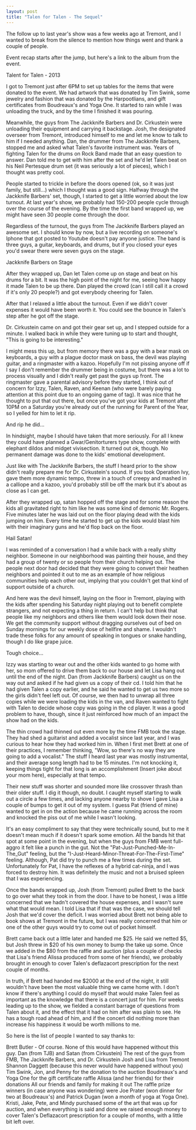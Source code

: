 ```yaml
---
layout: post
title: "Talen for Talen - The Sequel"
---
```


The follow up to last year's show was a few weeks ago at Tremont, and I wanted to break from the silence to mention how things went and thank a couple of people.

Event recap starts after the jump, but here's a link to the album from the event. 


Talent for Talen - 2013




I got to Tremont just after 6PM to set up tables for the items that were donated to the event. We had artwork that was donated by Tim Swink, some jewelry and fashion that was donated by the Harpootlians, and gift certificates from Boudreaux's and Yoga One. It started to rain while I was unloading the truck, and by the time I finished it was pouring.

Meanwhile, the guys from The Jackknife Barbers and Dr. Cirkustein were unloading their equipment and carrying it backstage. Josh, the designated overseer from Tremont, introduced himself to me and let me know to talk to him if I needed anything. Dan, the drummer from The Jackknife Barbers, stopped me and asked what Talen's favorite instrument was. Years of fighting Talen for the drums on Rock Band made that an easy question to answer. Dan told me to get with him after the set and he'd let Talen beat on his Neil Pertesque drum set (it was seriously a lot of pieces), which I thought was pretty cool.

People started to trickle in before the doors opened (ok, so it was just family, but still...) which I thought was a good sign. Halfway through the Jackknife Barbers' set, though, I started to get a little worried about the low turnout. At last year's show, we probably had 150-200 people cycle through over the course of the evening. By the time the first band wrapped up, we might have seen 30 people come through the door.

Regardless of the turnout, the guys from The Jackknife Barbers played an awesome set. I should know by now, but a live recording on someone's Iphone that got posted to Youtube doesn't pay anyone justice. The band is three guys, a guitar, keyboards, and drums, but if you closed your eyes you'd swear there were seven guys on the stage.



Jackknife Barbers on Stage

After they wrapped up, Dan let Talen come up on stage and beat on his drums for a bit. It was the high point of the night for me, seeing how happy it made Talen to be up there. Dan played the crowd (can I still call it a crowd if it's only 20 people?) and got everybody cheering for Talen.




After that I relaxed a little about the turnout. Even if we didn't cover expenses it would have been worth it. You could see the bounce in Talen's step after he got off the stage.

Dr. Cirkustein came on and got their gear set up, and I stepped outside for a minute. I walked back in while they were tuning up to start and thought, "This is going to be interesting."

I might mess this up, but from memory there was a guy with a bear mask on keyboards, a guy with a plague doctor mask on bass, the devil was playing guitar, and a ringmaster with a kazoo. Hopefully I'm not pissing anyone off if I say I don't remember the drummer being in costume, but there was a lot to process visually and I didn't really get past the guys up front. The ringmaster gave a parental advisory before they started, I think out of concern for Izzy, Talen, Raven, and Keenan (who were barely paying attention at this point due to an ongoing game of tag). It was nice that he thought to put that out there, but once you've got your kids at Tremont after 10PM on a Saturday you're already out of the running for Parent of the Year, so I yelled for him to let it rip.



And rip he did...

In hindsight, maybe I should have taken that more seriously. For all I knew they could have planned a Gwar/Genitorturers type show, complete with elephant dildos and midget vivisection. It turned out ok, though. No permanent damage was done to the kids' emotional development.

Just like with The Jackknife Barbers, the stuff I heard prior to the show didn't really prepare me for Dr. Cirkustein's sound. If you took Operation Ivy, gave them more dynamic tempo, threw in a touch of creepy and mashed in a calliope and a kazoo, you'd probably still be off the mark but it's about as close as I can get. 

After they wrapped up, satan hopped off the stage and for some reason the kids all gravitated right to him like he was some kind of demonic Mr. Rogers. Five minutes later he was laid out on the floor playing dead with the kids jumping on him. Every time he started to get up the kids would blast him with their imaginary guns and he'd flop back on the floor.


Hail Satan!


I was reminded of a conversation I had a while back with a really shitty neighbor. Someone in our neighborhood was painting their house, and they had a group of twenty or so people from their church helping out. The people next door had decided that they were going to convert their heathen neighbors and pointed it out to me as an example of how religious communities help each other out, implying that you couldn't get that kind of support outside of a church.

And here was the devil himself, laying on the floor in Tremont, playing with the kids after spending his Saturday night playing out to benefit complete strangers, and not expecting a thing in return. I can't help but think that people like my neighbors and others like them would look down their nose. We get the community support without dragging ourselves out of bed on Sunday mornings for our weekly dose of hellfire and shame. I wouldn't trade these folks for any amount of speaking in tongues or snake handling, though I do like grape juice.


Tough choice...


Izzy was starting to wear out and the other kids wanted to go home with her, so mom offered to drive them back to our house and let Lisa hang out until the end of the night. Dan (from Jackknife Barbers) caught us on the way out and asked if he had given us a copy of their cd. I told him that he had given Talen a copy earlier, and he said he wanted to get us two more so the girls didn't feel left out. Of course, we then had to unwrap all three copies while we were loading the kids in the van, and Raven wanted to fight with Talen to decide whose copy was going in the cd player. It was a good problem to have, though, since it just reinforced how much of an impact the show had on the kids.

The thin crowd had thinned out even more by the time FMB took the stage. They had shed a guitarist and added a vocalist since last year, and I was curious to hear how they had worked him in. When I first met Brett at one of their practices, I remember thinking, "Wow, so there's no way they are going to add a vocalist." The stuff I heard last year was mostly instrumental, and their average song length had to be 15 minutes. I'm not knocking it, keeping things tight for that long is an accomplishment (Insert joke about your mom here), especially at that tempo.

Their new stuff was shorter and sounded more like crossover thrash than their older stuff. I dig it though, no doubt. I caught myself starting to walk out a circle a few times, and lacking anyone nearby to shove I gave Lisa a couple of bumps to get it out of my system. I guess Pat (friend of mine) wanted to get in on the action because he came running across the room and knocked the piss out of me while I wasn't looking.

It's an easy compliment to say that they were technically sound, but to me it doesn't mean much if it doesn't spark some emotion. All the bands hit that spot at some point in the evening, but when the guys from FMB went full-aggro it felt like a punch in the gut. Not the "Pat-Just-Punched-Me-In-The_Gut" feeling, but the "I-Just-Heard-Minor-Threat-For-The-First-Time" feeling. Although, Pat did try to punch me a few times during the set. Unfortunately for Pat, I have the reflexes of a hybrid cat-ninja, and I was forced to destroy him. It was definitely the music and not a bruised spleen that I was experiencing.





Once the bands wrapped up, Josh (from Tremont) pulled Brett to the back to go over what they took in from the door. I have to be honest, I was a little concerned that we hadn't covered the house expenses, and I wasn't sure what that would mean. I told Lisa that if that was the case, we should tell Josh that we'd cover the deficit. I was worried about Brett not being able to book shows at Tremont in the future, but I was really concerned that him or one of the other guys would try to come out of pocket himself.

Brett came back out a little later and handed me $25. He said we netted $5, but Josh threw in $20 of his own money to bump the take up some. Once we added in the $80 from the raffle and auction (plus a couple of checks that Lisa's friend Alissa produced from some of her friends), we probably brought in enough to cover Talen's deflazacort prescription for the next couple of months.

In truth, if Brett had handed me $2000 at the end of the night, it still wouldn't have been the most valuable thing we came home with. I don't know if there's anything I could do myself that would make Talen feel as important as the knowledge that there is a concert just for him. For weeks leading up to the show, we fielded a constant barrage of questions from Talen about it, and the effect that it had on him after was plain to see. He has a tough road ahead of him, and if the concert did nothing more than increase his happiness it would be worth millions to me.

So here is the list of people I wanted to say thanks to:

Brett Butler - Of course. None of this would have happened without this guy.
Dan (from TJB) and Satan (from Cirkustein)
The rest of the guys from FMB, The Jackknife Barbers, and Dr. Cirkustein
Josh and Lisa from Tremont
Shannon Daggett (because this never would have happened without you)
Tim Swink, Jon, and Penny for the donation to the auction
Boudreaux's and Yoga One for the gift certificate raffle
Alissa (and her friends) for their donations
All our friends and family for making it out
The raffle prize winners (in case anyone was wondering) were Joe Prater (won dinner for two at Boudreaux's) and Patrick Dugan (won a month of yoga at Yoga One). Kristi, Jake, Pete, and Mindy purchased some of the art that was up for auction, and when everything is said and done we raised enough money to cover Talen's Deflazacort prescription for a couple of months, with a little bit left over.

